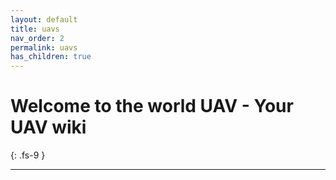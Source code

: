 ```yaml
---
layout: default
title: uavs
nav_order: 2
permalink: uavs
has_children: true
---
```


# Welcome to the world UAV - Your UAV wiki
{: .fs-9 }



--- 